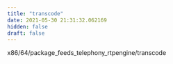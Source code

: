 ```yaml
---
title: "transcode"
date: 2021-05-30 21:31:32.062169
hidden: false
draft: false
---
```


x86/64/package_feeds_telephony_rtpengine/transcode

